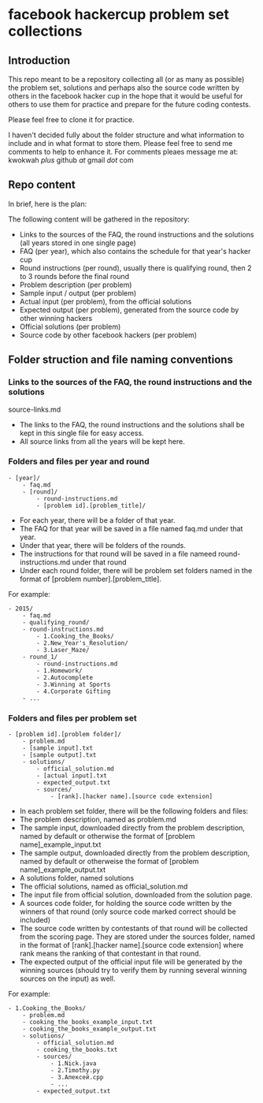 # facebook hackercup problem set collections

## Introduction

This repo meant to be a repository collecting all (or as many as possible) the problem set, solutions and perhaps also the source code written by others in the facebook hacker cup in the hope that it would be useful for others to use them for practice and prepare for the future coding contests.

Please feel free to clone it for practice. 

I haven't decided fully about the folder structure and what information to include and in what format to store them. Please feel free to send me comments to help to enhance it. For comments pleaes message me at: kwokwah _plus_ github _at_ gmail _dot_ com

## Repo content

In brief, here is the plan:

The following content will be gathered in the repository:

- Links to the sources of the FAQ, the round instructions and the solutions (all years stored in one single page)
- FAQ (per year), which also contains the schedule for that year's hacker cup
- Round instructions (per round), usually there is qualifying round, then 2 to 3 rounds before the final round
- Problem description (per problem)
- Sample input / output (per problem)
- Actual input (per problem), from the official solutions
- Expected output (per problem), generated from the source code by other winning hackers
- Official solutions (per problem)
- Source code by other facebook hackers (per problem)

## Folder struction and file naming conventions

### Links to the sources of the FAQ, the round instructions and the solutions

source-links.md

- The links to the FAQ, the round instructions and the solutions shall be kept in this single file for easy access. 
- All source links from all the years will be kept here.

### Folders and files per year and round

```
- [year]/
    - faq.md
    - [round]/
        - round-instructions.md
        - [problem id].[problem_title]/
```

- For each year, there will be a folder of that year. 
- The FAQ for that year will be saved in a file named faq.md under that year. 
- Under that year, there will be folders of the rounds. 
- The instructions for that round will be saved in a file nameed round-instructions.md under that round
- Under each round folder, there will be problem set folders named in the format of [problem number].[problem_title]. 

For example:

```
- 2015/
    - faq.md
    - qualifying_round/
	- round-instructions.md
        - 1.Cooking_the_Books/
        - 2.New_Year's_Resolution/
        - 3.Laser_Maze/
    - round_1/
        - round-instructions.md
        - 1.Homework/
        - 2.Autocomplete
        - 3.Winning at Sports
        - 4.Corporate Gifting
    - ...
```

### Folders and files per problem set

```
- [problem id].[problem folder]/
    - problem.md
    - [sample input].txt
    - [sample output].txt
    - solutions/
        - official_solution.md
        - [actual input].txt
        - expected_output.txt
        - sources/
            - [rank].[hacker name].[source code extension]
```

- In each problem set folder, there will be the following folders and files:
- The problem description, named as problem.md
- The sample input, downloaded directly from the problem description, named by default or otherwise the format of [problem name]_example_input.txt
- The sample output, downloaded directly from the problem description, named by default or otherweise the format of [problem name]_example_output.txt
- A solutions folder, named solutions
- The official solutions, named as official_solution.md
- The input file from official solution, downloaded from the solution page.
- A sources code folder, for holding the source code written by the winners of that round (only source code marked correct should be included)
- The source code written by contestants of that round will be collected from the scoring page. They are stored under the sources folder, named in the format of [rank].[hacker name].[source code extension] where rank means the ranking of that contestant in that round.
- The expected output of the official input file will be generated by the winning sources (should try to verify them by running several winning sources on the input) as well.

For example:

```
- 1.Cooking_the_Books/
    - problem.md
    - cooking_the_books_example_input.txt
    - cooking_the_books_example_output.txt
    - solutions/
        - official_solution.md
        - cooking_the_books.txt
        - sources/
            - 1.Nick.java
            - 2.Timothy.py
            - 3.Алексей.cpp
            - ...
        - expected_output.txt
```


